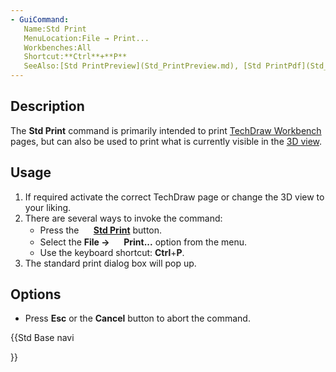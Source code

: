 ```yaml
---
- GuiCommand:
   Name:Std Print
   MenuLocation:File → Print...
   Workbenches:All
   Shortcut:**Ctrl**+**P**
   SeeAlso:[Std PrintPreview](Std_PrintPreview.md), [Std PrintPdf](Std_PrintPdf.md), [Std Export](Std_Export.md), [Std ViewScreenShot](Std_ViewScreenShot.md)
---
```


## Description

The **Std Print** command is primarily intended to print [TechDraw Workbench](TechDraw_Workbench.md) pages, but can also be used to print what is currently visible in the [3D view](3D_View.md).

## Usage

1.  If required activate the correct TechDraw page or change the 3D view to your liking.
2.  There are several ways to invoke the command:
    -   Press the **<img src="images/Std_Print.svg" width=16px> [Std Print](Std_Print.md)** button.
    -   Select the **File → <img src="images/Std_Print.svg" width=16px> Print...** option from the menu.
    -   Use the keyboard shortcut: **Ctrl**+**P**.
3.  The standard print dialog box will pop up.

## Options

-   Press **Esc** or the **Cancel** button to abort the command.





{{Std Base navi

}}  
